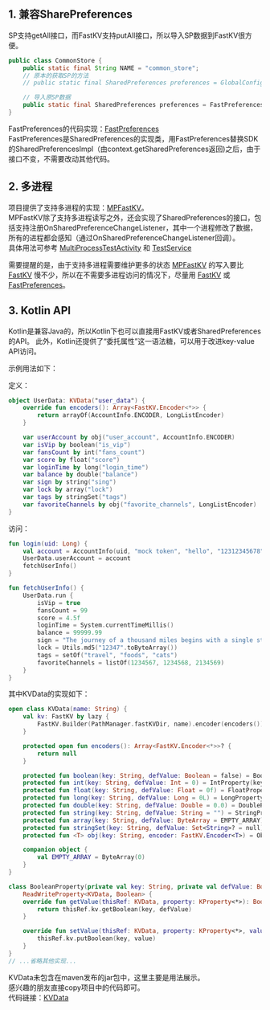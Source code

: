## 1. 兼容SharePreferences

SP支持getAll接口，而FastKV支持putAll接口，所以导入SP数据到FastKV很方便。

```java
public class CommonStore {
    public static final String NAME = "common_store";
    // 原本的获取SP的方法
    // public static final SharedPreferences preferences = GlobalConfig.appContext.getSharedPreferences(NAME, Context.MODE_PRIVATE);

    // 导入原SP数据
    public static final SharedPreferences preferences = FastPreferences.adapt(GlobalConfig.appContext, NAME, false);
}
```

FastPreferences的代码实现：[FastPreferences](https://github.com/BillyWei01/FastKV/blob/main/FastKVDemo/fastkv/src/main/java/io/fastkv/FastPreferences.java) <br>
FastPreferences是SharedPreferences的实现类，用FastPreferences替换SDK的SharedPreferencesImpl（由context.getSharedPreferences返回)之后，由于接口不变，不需要改动其他代码。<br>

## 2. 多进程
项目提供了支持多进程的实现：[MPFastKV](https://github.com/BillyWei01/FastKV/blob/main/FastKVDemo/fastkv/src/main/java/io/fastkv/MPFastKV.java)。<br>
MPFastKV除了支持多进程读写之外，还会实现了SharedPreferences的接口，包括支持注册OnSharedPreferenceChangeListener，其中一个进程修改了数据，所有的进程都会感知（通过OnSharedPreferenceChangeListener回调）。<br>
具体用法可参考 [MultiProcessTestActivity](https://github.com/BillyWei01/FastKV/blob/main/FastKVDemo/app/src/main/java/io/fastkv/fastkvdemo/MultiProcessTestActivity.kt) 和 [TestService](https://github.com/BillyWei01/FastKV/blob/main/FastKVDemo/app/src/main/java/io/fastkv/fastkvdemo/TestService.kt)

需要提醒的是，由于支持多进程需要维护更多的状态 [MPFastKV](https://github.com/BillyWei01/FastKV/blob/main/FastKVDemo/fastkv/src/main/java/io/fastkv/MPFastKV.java) 的写入要比 [FastKV](https://github.com/BillyWei01/FastKV/blob/main/FastKVDemo/fastkv/src/main/java/io/fastkv/FastKV.java) 慢不少，所以在不需要多进程访问的情况下，尽量用 [FastKV](https://github.com/BillyWei01/FastKV/blob/main/FastKVDemo/fastkv/src/main/java/io/fastkv/FastKV.java) 或 [FastPreferences](https://github.com/BillyWei01/FastKV/blob/main/FastKVDemo/fastkv/src/main/java/io/fastkv/FastPreferences.java)。


## 3. Kotlin API
Kotlin是兼容Java的，所以Kotlin下也可以直接用FastKV或者SharedPreferences的API。
此外，Kotlin还提供了“委托属性”这一语法糖，可以用于改进key-value API访问。

示例用法如下：

定义：
```kotlin
object UserData: KVData("user_data") {
    override fun encoders(): Array<FastKV.Encoder<*>> {
        return arrayOf(AccountInfo.ENCODER, LongListEncoder)
    }

    var userAccount by obj("user_account", AccountInfo.ENCODER)
    var isVip by boolean("is_vip")
    var fansCount by int("fans_count")
    var score by float("score")
    var loginTime by long("login_time")
    var balance by double("balance")
    var sign by string("sing")
    var lock by array("lock")
    var tags by stringSet("tags")
    var favoriteChannels by obj("favorite_channels", LongListEncoder)
}
```

访问：
```kotlin
fun login(uid: Long) {
    val account = AccountInfo(uid, "mock token", "hello", "12312345678", "foo@gmail.com")
    UserData.userAccount = account
    fetchUserInfo()
}

fun fetchUserInfo() {
    UserData.run {
        isVip = true
        fansCount = 99
        score = 4.5f
        loginTime = System.currentTimeMillis()
        balance = 99999.99
        sign = "The journey of a thousand miles begins with a single step."
        lock = Utils.md5("12347".toByteArray())
        tags = setOf("travel", "foods", "cats")
        favoriteChannels = listOf(1234567, 1234568, 2134569)
    }
}
```

其中KVData的实现如下：

```kotlin
open class KVData(name: String) {
    val kv: FastKV by lazy {
        FastKV.Builder(PathManager.fastKVDir, name).encoder(encoders()).build()
    }

    protected open fun encoders(): Array<FastKV.Encoder<*>>? {
        return null
    }

    protected fun boolean(key: String, defValue: Boolean = false) = BooleanProperty(key, defValue)
    protected fun int(key: String, defValue: Int = 0) = IntProperty(key, defValue)
    protected fun float(key: String, defValue: Float = 0f) = FloatProperty(key, defValue)
    protected fun long(key: String, defValue: Long = 0L) = LongProperty(key, defValue)
    protected fun double(key: String, defValue: Double = 0.0) = DoubleProperty(key, defValue)
    protected fun string(key: String, defValue: String = "") = StringProperty(key, defValue)
    protected fun array(key: String, defValue: ByteArray = EMPTY_ARRAY) = ArrayProperty(key, defValue)
    protected fun stringSet(key: String, defValue: Set<String>? = null) = StringSetProperty(key, defValue)
    protected fun <T> obj(key: String, encoder: FastKV.Encoder<T>) = ObjectProperty(key, encoder)

    companion object {
        val EMPTY_ARRAY = ByteArray(0)
    }
}

class BooleanProperty(private val key: String, private val defValue: Boolean) :
    ReadWriteProperty<KVData, Boolean> {
    override fun getValue(thisRef: KVData, property: KProperty<*>): Boolean {
        return thisRef.kv.getBoolean(key, defValue)
    }

    override fun setValue(thisRef: KVData, property: KProperty<*>, value: Boolean) {
        thisRef.kv.putBoolean(key, value)
    }
}
// ...省略其他实现...
```

KVData未包含在maven发布的jar包中，这里主要是用法展示。<br>
感兴趣的朋友直接copy项目中的代码即可。<br>
代码链接：[KVData](https://github.com/BillyWei01/FastKV/blob/main/FastKVDemo/app/src/main/java/io/fastkv/fastkvdemo/fastkv/KVData.kt)








